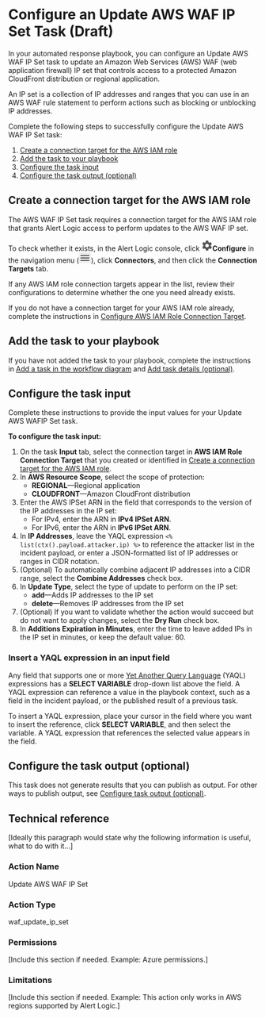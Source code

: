 # Configure an Update AWS WAF IP Set Task (Draft)

In your automated response playbook, you can configure an Update AWS WAF IP Set task to update an Amazon Web Services (AWS) WAF (web application firewall) IP set that controls access to a protected Amazon CloudFront distribution or regional application.

An IP set is a collection of IP addresses and ranges that you can use in an AWS WAF rule statement to perform actions such as blocking or unblocking IP addresses.

Complete the following steps to successfully configure the Update AWS WAF IP Set task:

1. [Create a connection target for the AWS IAM role](#CreateaconnectiontargetfortheAWSIAMrole)
2. [Add the task to your playbook](#Addthetasktoyourplaybook)
3. [Configure the task input](#Configurethetaskinput)
4. [Configure the task output (optional)](#Configurethetaskoutputoptional)

## Create a connection target for the AWS IAM role

The AWS WAF IP Set task requires a connection target for the AWS IAM role that grants Alert Logic access to perform updates to the AWS WAF IP set.

To check whether it exists,  in the Alert Logic console, click ![](../../../Resources/Images/dashboard/configure-icon.png)**Configure** in the navigation menu (![](../../../Resources/Images/dashboard/menu-icon.png)),  click **Connectors**, and then click the **Connection Targets** tab.

If any AWS IAM role connection targets appear in the list, review their configurations to determine whether the one you need already exists.

If you do not have a connection target for your AWS IAM role already, complete the instructions in [Configure AWS IAM Role Connection Target](../../../configure/connectors-beta/connection-targets/AWS-IAM-role.md).

## Add the task to your playbook

If you have not added the  task to your playbook, complete the instructions in [Add a task in the workflow diagram](../add-task.md#Addataskintheworkflowdiagram) and [Add task details (optional)](../add-task.md#Addtaskdetailsoptional).

## Configure the task input

Complete these instructions to provide the input values for your  Update AWS WAFIP Set task.

**To configure the task input:**

1. On the task **Input** tab, select the connection target in **AWS IAM Role Connection Target** that you created or identified in [Create a connection target for the AWS IAM role](#CreateaconnectiontargetfortheAWSIAMrole).
2. In **AWS Resource Scope**, select the scope of protection:
   * **REGIONAL**—Regional application
   * **CLOUDFRONT**—Amazon CloudFront distribution
4. Enter the AWS IPSet ARN in the field that corresponds to the version of the IP addresses in the IP set:
   * For IPv4, enter the ARN in **IPv4 IPSet ARN**.
   * For IPv6, enter the ARN in **IPv6 IPSet ARN**.
6. In **IP Addresses**, leave the YAQL expression `<% list(ctx().payload.attacker.ip) %>` to reference the attacker list in the incident payload, or enter a JSON-formatted list of IP addresses or ranges in CIDR notation.
7. (Optional) To automatically combine adjacent IP addresses into a CIDR range, select the **Combine Addresses** check box.
8. In **Update Type**, select the type of update to perform on the IP set:
   * **add**—Adds IP addresses to the IP set
   * **delete**—Removes IP addresses from the IP set
10. (Optional) If you want to validate whether the action would succeed but do not want to apply changes, select the **Dry Run** check box.
11. In **Additions Expiration in Minutes**, enter the time to leave added IPs in the IP set in minutes, or keep the default value: 60.

### Insert a YAQL expression in an input field

Any field that supports one or more [Yet Another Query Language](https://yaql.readthedocs.io/en/latest/) (YAQL) expressions has a **SELECT VARIABLE** drop-down list above the field. A YAQL expression can  reference a value in the playbook context, such as a field in the incident payload, or the published result of a previous task.

To insert a YAQL expression, place your cursor in the field where you want to insert the reference, click **SELECT VARIABLE**, and then select the variable. A YAQL expression that references the selected value appears in the field.

## Configure the task output (optional)

This task does not generate results that you can publish as output. For other ways to publish output, see [Configure task output (optional)](../add-task.md#Configuretaskoutputoptional).

## Technical reference

[Ideally this paragraph would state why the following information is useful, what to do with it...]

### Action Name

Update AWS WAF IP Set

### Action Type

waf_update_ip_set

### Permissions

[Include this section if needed. Example:  Azure permissions.]

### Limitations

[Include this section if needed. Example: This action only works in AWS regions supported by Alert Logic.]
